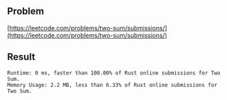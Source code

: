 ## Problem

[https://leetcode.com/problems/two-sum/submissions/](https://leetcode.com/problems/two-sum/submissions/)

## Result

```
Runtime: 0 ms, faster than 100.00% of Rust online submissions for Two Sum.
Memory Usage: 2.2 MB, less than 6.33% of Rust online submissions for Two Sum.
```

